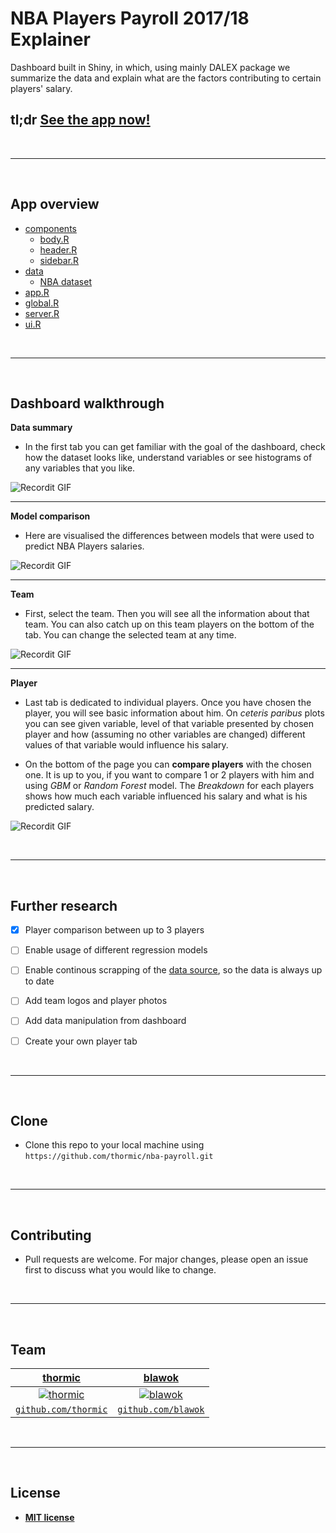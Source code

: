 
# NBA Players Payroll 2017/18 Explainer

Dashboard built in Shiny, in which, using mainly DALEX package we summarize the data and explain what are the factors contributing to certain players' salary.

## tl;dr [See the app now!](http://3.21.186.80:3838/nba-payroll/)

<br>

---

<br>


## App overview


- [components](https://github.com/thormic/nba-payroll/tree/master/components)
  - [body.R](https://github.com/thormic/nba-payroll/blob/master/components/body.R)
  - [header.R](https://github.com/thormic/nba-payroll/blob/master/components/header.R)
  - [sidebar.R](https://github.com/thormic/nba-payroll/blob/master/components/sidebar.R)
- [data](https://github.com/thormic/nba-payroll/tree/master/data)
  - [NBA dataset](https://github.com/thormic/nba-payroll/blob/master/data/nba_dataset.csv)
- [app.R](https://github.com/thormic/nba-payroll/blob/master/app.R)
- [global.R](https://github.com/thormic/nba-payroll/blob/master/global.R)
- [server.R](https://github.com/thormic/nba-payroll/blob/master/server.R)
- [ui.R](https://github.com/thormic/nba-payroll/blob/master/ui.R)

<br>

---

<br>


## Dashboard walkthrough


**Data summary**

* In the first tab you can get familiar with the goal of the dashboard, check how the dataset looks like, understand variables or see histograms of any variables that you like. 

![Recordit GIF](http://g.recordit.co/rANyZZQloL.gif)

---

**Model comparison**

* Here are visualised the differences between models that were used to predict NBA Players salaries.

![Recordit GIF](http://g.recordit.co/l3X1kkq4dd.gif)

---

**Team**

* First, select the team. Then you will see all the information about that team. You can also catch up on this team players on the bottom of the tab. You can change the selected team at any time.

![Recordit GIF](http://g.recordit.co/X58B1XuGTT.gif)

---

**Player**

* Last tab is dedicated to individual players. Once you have chosen the player, you will see basic information about him. On *ceteris paribus* plots you can see given variable, level of that variable presented by chosen player and how (assuming no other variables are changed) different values of that variable would influence his salary.

* On the bottom of the page you can **compare players** with the chosen one. It is up to you, if you want to compare 1 or 2 players with him and using *GBM* or *Random Forest* model. The *Breakdown* for each players shows how much each variable influenced his salary and what is his predicted salary.

![Recordit GIF](http://g.recordit.co/p6ZvZL0U2P.gif)

<br>

---

<br>


## Further research

- [x] Player comparison between up to 3 players
- [ ] Enable usage of different regression models
- [ ] Enable continous scrapping of the [data source](https://www.basketball-reference.com/), so the data is always up to date
- [ ] Add team logos and player photos
- [ ] Add data manipulation from dashboard
- [ ] Create your own player tab


<br>

---

<br>


## Clone

- Clone this repo to your local machine using `https://github.com/thormic/nba-payroll.git`

<br>

---

<br>


## Contributing

- Pull requests are welcome. For major changes, please open an issue first to discuss what you would like to change.

<br>

---

<br>

## Team

| <a href="" target="_blank">**thormic**</a> | <a href="" target="_blank">**blawok**</a> |
| :---: |:---:| 
| [![thormic](https://avatars3.githubusercontent.com/u/46217631?s=200&u=c4c2b5c653a1837798f4375b36e05ed9dc4bb7c2&v=4?s=200)](http://fvcproductions.com)    | [![blawok](https://avatars3.githubusercontent.com/u/41793223?s=200&u=d08c3e7b559c048747e321c5997eb9a2fb99882d&v=4)](http://fvcproductions.com) |
| <a href="https://github.com/thormic" target="_blank">`github.com/thormic`</a> | <a href="https://github.com/blawok" target="_blank">`github.com/blawok`</a> |

<br>

---

<br>


## License

- **[MIT license](http://opensource.org/licenses/mit-license.php)**
